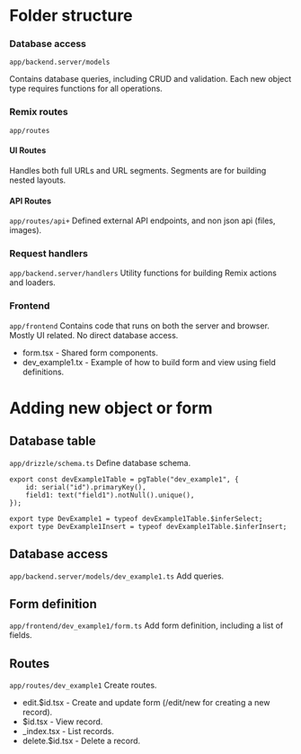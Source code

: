 # Folder structure 

### Database access
`app/backend.server/models`

Contains database queries, including CRUD and validation. Each new object type requires functions for all operations.

### Remix routes
`app/routes`

#### UI Routes
Handles both full URLs and URL segments. Segments are for building nested layouts.

#### API Routes
`app/routes/api+`
Defined external API endpoints, and non json api (files, images).

###  Request handlers
`app/backend.server/handlers`
Utility functions for building Remix actions and loaders.

### Frontend
`app/frontend`
Contains code that runs on both the server and browser. Mostly UI related. No direct database access.

- form.tsx - Shared form components.
- dev_example1.tx - Example of how to build form and view using field definitions.

# Adding new object or form

## Database table
`app/drizzle/schema.ts`
Define database schema.

```
export const devExample1Table = pgTable("dev_example1", {
	id: serial("id").primaryKey(),
	field1: text("field1").notNull().unique(),
});

export type DevExample1 = typeof devExample1Table.$inferSelect;
export type DevExample1Insert = typeof devExample1Table.$inferInsert;
```

## Database access
`app/backend.server/models/dev_example1.ts`
Add queries.

## Form definition
`app/frontend/dev_example1/form.ts`
Add form definition, including a list of fields.

## Routes
`app/routes/dev_example1`
Create routes.
- edit.$id.tsx - Create and update form (/edit/new for creating a new record).
- $id.tsx - View record.
- _index.tsx  - List records.
- delete.$id.tsx - Delete a record.
